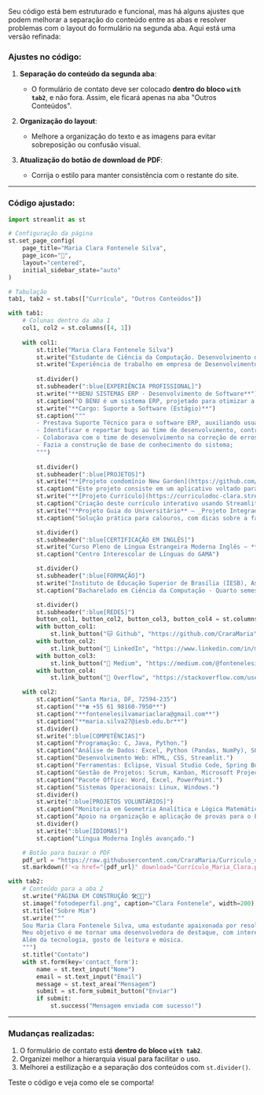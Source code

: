 Seu código está bem estruturado e funcional, mas há alguns ajustes que podem melhorar a separação do conteúdo entre as abas e resolver problemas com o layout do formulário na segunda aba. Aqui está uma versão refinada:

### Ajustes no código:
1. **Separação do conteúdo da segunda aba**:
   - O formulário de contato deve ser colocado **dentro do bloco `with tab2`**, e não fora. Assim, ele ficará apenas na aba "Outros Conteúdos".
   
2. **Organização do layout**:
   - Melhore a organização do texto e as imagens para evitar sobreposição ou confusão visual.

3. **Atualização do botão de download de PDF**:
   - Corrija o estilo para manter consistência com o restante do site.

---

### Código ajustado:

```python
import streamlit as st

# Configuração da página
st.set_page_config(
    page_title="Maria Clara Fontenele Silva",
    page_icon="🍓",
    layout="centered",
    initial_sidebar_state="auto"
)

# Tabulação
tab1, tab2 = st.tabs(["Currículo", "Outros Conteúdos"])

with tab1:
    # Colunas dentro da aba 1
    col1, col2 = st.columns([4, 1])
    
    with col1:
        st.title("Maria Clara Fontenele Silva")
        st.write("Estudante de Ciência da Computação. Desenvolvimento de Software e Interesse em Ciência de Dados.")
        st.write("Experiência de trabalho em empresa de Desenvolvimento. Experiência de projetos acadêmicos.")
        
        st.divider()
        st.subheader(":blue[EXPERIÊNCIA PROFISSIONAL]")
        st.write("**BENU SISTEMAS ERP - Desenvolvimento de Software**")
        st.caption("O BENU é um sistema ERP, projetado para otimizar a gestão de recursos e processos nas empresas.")
        st.write("**Cargo: Suporte a Software (Estágio)**")
        st.caption("""
        - Prestava Suporte Técnico para o software ERP, auxiliando usuários na resolução de problemas e dúvidas operacionais;
        - Identificar e reportar bugs ao time de desenvolvimento, contribuindo para a melhoria contínua do sistema;
        - Colaborava com o time de desenvolvimento na correção de erros e melhorias do sistema;
        - Fazia a construção de base de conhecimento do sistema;
        """)
        
        st.divider()
        st.subheader(":blue[PROJETOS]")
        st.write("**[Projeto condomínio New Garden](https://github.com/CraraMaria/centroautomotivo)** — _Projeto de Programação Orientada a Objetos_")
        st.caption("Este projeto consiste em um aplicativo voltado para a gestão de condomínios, com funcionalidades para reserva de áreas comuns, comunicação entre moradores e administração.")
        st.write("**[Projeto Currículo](https://curriculodoc-clara.streamlit.app)** — _Projeto Python_")
        st.caption("Criação deste currículo interativo usando Streamlit.")
        st.write("**Projeto Guia do Universitário** — _Projeto Integrador_")
        st.caption("Solução prática para calouros, com dicas sobre a faculdade e contratação de monitores.")

        st.divider()
        st.subheader(":blue[CERTIFICAÇÃO EM INGLÊS]")
        st.write("Curso Pleno de Língua Estrangeira Moderna Inglês — **Concluído em 2017**")
        st.caption("Centro Interescolar de Línguas do GAMA")

        st.divider()
        st.subheader(":blue[FORMAÇÃO]")
        st.write("Instituto de Educação Superior de Brasília (IESB), Asa Sul, DF")
        st.caption("Bacharelado em Ciência da Computação - Quarto semestre, com previsão de formatura em 2026.")

        st.divider()
        st.subheader(":blue[REDES]")
        button_col1, button_col2, button_col3, button_col4 = st.columns(4)
        with button_col1:
            st.link_button("🐱 Github", "https://github.com/CraraMaria") 
        with button_col2:
            st.link_button("🔗 LinkedIn", "https://www.linkedin.com/in/maria-clara-fontenele-silva-334a08292/")
        with button_col3:
            st.link_button("📝 Medium", "https://medium.com/@fontenelesilvamariaclara")
        with button_col4:
            st.link_button("🌊 Overflow", "https://stackoverflow.com/users/27588517/maria-clara-fontenele-silva?tab=topactivity")

    with col2:
        st.caption("Santa Maria, DF, 72594-235")
        st.caption("**☎️ +55 61 98160-7950**")
        st.caption("**fontenelesilvamariaclara@gmail.com**")
        st.caption("**maria.silva27@iesb.edu.br**")
        st.divider()
        st.write(":blue[COMPETÊNCIAS]")
        st.caption("Programação: C, Java, Python.")
        st.caption("Análise de Dados: Excel, Python (Pandas, NumPy), SQL.")
        st.caption("Desenvolvimento Web: HTML, CSS, Streamlit.")
        st.caption("Ferramentas: Eclipse, Visual Studio Code, Spring Boot.")
        st.caption("Gestão de Projetos: Scrum, Kanban, Microsoft Project, Trello, Jira.")
        st.caption("Pacote Office: Word, Excel, PowerPoint.")
        st.caption("Sistemas Operacionais: Linux, Windows.")
        st.divider()
        st.write(":blue[PROJETOS VOLUNTÁRIOS]")
        st.caption("Monitoria em Geometria Analítica e Lógica Matemática.")
        st.caption("Apoio na organização e aplicação de provas para o EAD.")
        st.divider()
        st.write(":blue[IDIOMAS]")
        st.caption("Língua Moderna Inglês avançado.")

    # Botão para baixar o PDF
    pdf_url = "https://raw.githubusercontent.com/CraraMaria/Curriculo_doc/main/Currículo_Maria_Clara.pdf"
    st.markdown(f'<a href="{pdf_url}" download="Currículo_Maria_Clara.pdf">Baixar em PDF</a>', unsafe_allow_html=True)

with tab2:
    # Conteúdo para a aba 2
    st.write("PÁGINA EM CONSTRUÇÃO 🛠👩‍🚒")
    st.image("fotodeperfil.png", caption="Clara Fontenele", width=200)
    st.title("Sobre Mim")
    st.write("""
    Sou Maria Clara Fontenele Silva, uma estudante apaixonada por resolver problemas com tecnologia e sempre em busca de aprender algo novo. 
    Meu objetivo é me tornar uma desenvolvedora de destaque, com interesse especial em Ciência de Dados e Desenvolvimento Full Stack. 
    Além da tecnologia, gosto de leitura e música.
    """)
    st.title("Contato")
    with st.form(key='contact_form'):
        name = st.text_input("Nome")
        email = st.text_input("Email")
        message = st.text_area("Mensagem")
        submit = st.form_submit_button("Enviar")
        if submit:
            st.success("Mensagem enviada com sucesso!")
```

---

### Mudanças realizadas:
1. O formulário de contato está **dentro do bloco `with tab2`**.
2. Organizei melhor a hierarquia visual para facilitar o uso.
3. Melhorei a estilização e a separação dos conteúdos com `st.divider()`. 

Teste o código e veja como ele se comporta!
